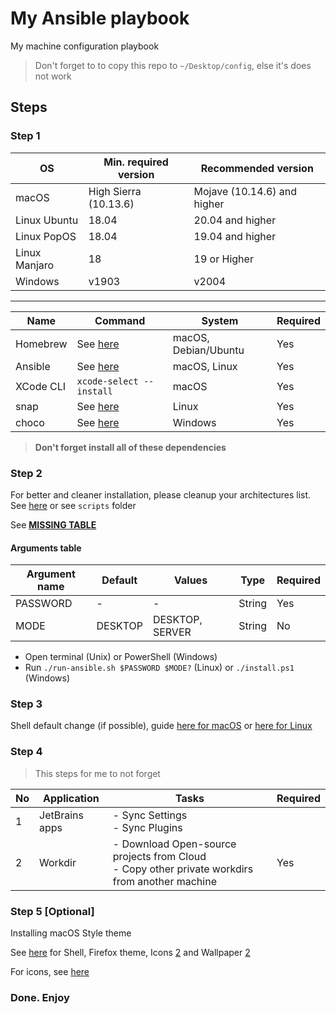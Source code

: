 # My Ansible playbook

My machine configuration playbook

> Don't forget to to copy this repo to `~/Desktop/config`, else it's does not work

## Steps

### Step 1

| OS            | Min. required version | Recommended version         |
| ------------- | --------------------- | --------------------------- |
| macOS         | High Sierra (10.13.6) | Mojave (10.14.6) and higher |
| Linux Ubuntu  | 18.04                 | 20.04 and higher            |
| Linux PopOS   | 18.04                 | 19.04 and higher            |
| Linux Manjaro | 18                    | 19 or Higher                |
| Windows       | v1903                 | v2004                       |

---

| Name      | Command                                                                                        | System               | Required |
| --------- | ---------------------------------------------------------------------------------------------- | -------------------- | -------- |
| Homebrew  | See [here](https://brew.sh)                                                                    | macOS, Debian/Ubuntu | Yes      |
| Ansible   | See [here](https://docs.ansible.com/ansible/latest/installation_guide/intro_installation.html) | macOS, Linux         | Yes      |
| XCode CLI | `xcode-select --install`                                                                       | macOS                | Yes      |
| snap      | See [here](https://snapcraft.io/docs/installing-snap-on-ubuntu)                                | Linux                | Yes      |
| choco     | See [here](https://chocolatey.org/install)                                                     | Windows              | Yes      |

> **Don't forget install all of these dependencies**

### Step 2

For better and cleaner installation, please cleanup your architectures list. See [here](https://superuser.com/a/714392) or see `scripts` folder

See [**MISSING TABLE**](./ansible/MISSING.md)

#### Arguments table

| Argument name | Default | Values          | Type   | Required |
| ------------- | ------- | --------------- | ------ | -------- |
| PASSWORD      | -       | -               | String | Yes      |
| MODE          | DESKTOP | DESKTOP, SERVER | String | No       |

- Open terminal (Unix) or PowerShell (Windows)
- Run `./run-ansible.sh $PASSWORD $MODE?` (Linux) or `./install.ps1` (Windows)

### Step 3

Shell default change (if possible), guide [here for macOS](https://stackoverflow.com/a/26321141) or [here for Linux](https://superuser.com/a/119216)

### Step 4

> This steps for me to not forget

| No  | Application    | Tasks                                                                                             | Required |
| --- | -------------- | ------------------------------------------------------------------------------------------------- | -------- |
| 1   | JetBrains apps | - Sync Settings<br/> - Sync Plugins                                                               |
| 2   | Workdir        | - Download Open-source projects from Cloud<br/>- Copy other private workdirs from another machine | Yes      |

### Step 5 [Optional]

Installing macOS Style theme

See [here](https://github.com/vinceliuice/WhiteSur-gtk-theme#suggested-themes) for Shell, Firefox theme, Icons [2](https://github.com/vinceliuice/McMojave-circle) and Wallpaper [2](https://www.howtoisolve.com/download-macos-big-sur-wallpaper-hd-in-2020-4k-5k-wallpaper/)

For icons, see [here](https://github.com/keeferrourke/capitaine-cursors)

### Done. Enjoy
